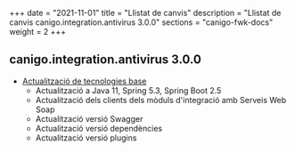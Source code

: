 +++
date        = "2021-11-01"
title       = "Llistat de canvis"
description = "Llistat de canvis canigo.integration.antivirus 3.0.0"
sections    = "canigo-fwk-docs"
weight		= 2
+++

## canigo.integration.antivirus 3.0.0

- [Actualització de tecnologies base](/noticies/2021-10-25-CAN-actualitzacio-canigo-3_6_0/)
   - Actualització a Java 11, Spring 5.3, Spring Boot 2.5
   - Actualització dels clients dels mòduls d'integració amb Serveis Web Soap
   - Actualització versió Swagger
   - Actualització versió dependències
   - Actualització versió plugins